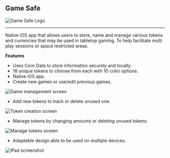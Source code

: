 **Game Safe**
-------------
![Game Safe Logo](https://i.imgur.com/h0g8XSVm.png)

---------
Native iOS app that allows users to store, name and manage various tokens and currencies that may be used in tabletop gaming. To help facilitate multi play sessions or space restricted areas.

**Features**
 - Uses Core Data to store information securely and locally. 
 - 18 unique tokens to choose from each with 10 color options.
 - Native iOS app.
 - Create new games or use/edit previous games.

![Game management screen](https://i.imgur.com/1KIInAnl.png)

 - Add new tokens to track or delete unused one.

![Token creation screen](https://i.imgur.com/Y9KDYr6l.png)

 - Manage tokens by changing amounts or deleting unused tokens.

![Manage tokens screen](https://i.imgur.com/knr7uPkl.png)

 - Adaptable design able to be used on multiple devices.

![iPad screenshot](https://i.imgur.com/okVMKXfl.png)
